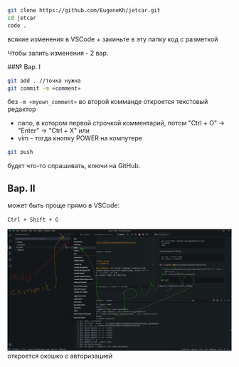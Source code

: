 ```bash
git clone https://github.com/EugeneKh/jetcar.git
cd jetcar
code .
```
всякие изменения в VSCode + закиньте в эту папку код с разметкой

Чтобы залить изменения - 2 вар.



##№ Вар. I


```bash
git add . //точка нужна
git commit -m «comment»
```
без `-m «myown_comment»` во второй комманде откроется текстовый редактор
- nano, в котором первой строчкой комментарий, потом "Ctrl + O" -> "Enter" -> "Ctrl + X" или
- vim - тогда кнопку POWER на компутере

```bash
git push
```
будет что-то спрашивать, ключи на GitHub. 

## Вар. II
может быть проще прямо в VSCode:

`Ctrl + Shift + G`

![Альтернативный текст](../Аннотация.png)
откроется окошко с авторизацией
